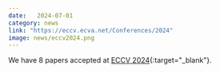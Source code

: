 ```yaml
---
date:   2024-07-01
category: news
link: "https://eccv.ecva.net/Conferences/2024"
image: news/eccv2024.png
---
```


We have 8 papers accepted at [ECCV 2024](https://eccv.ecva.net/Conferences/2024){:target="_blank"}.